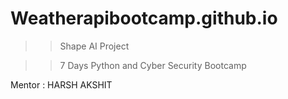 # Weatherapibootcamp.github.io

>> Shape AI Project

>> 7 Days Python and Cyber Security Bootcamp
   
   Mentor :  HARSH AKSHIT
